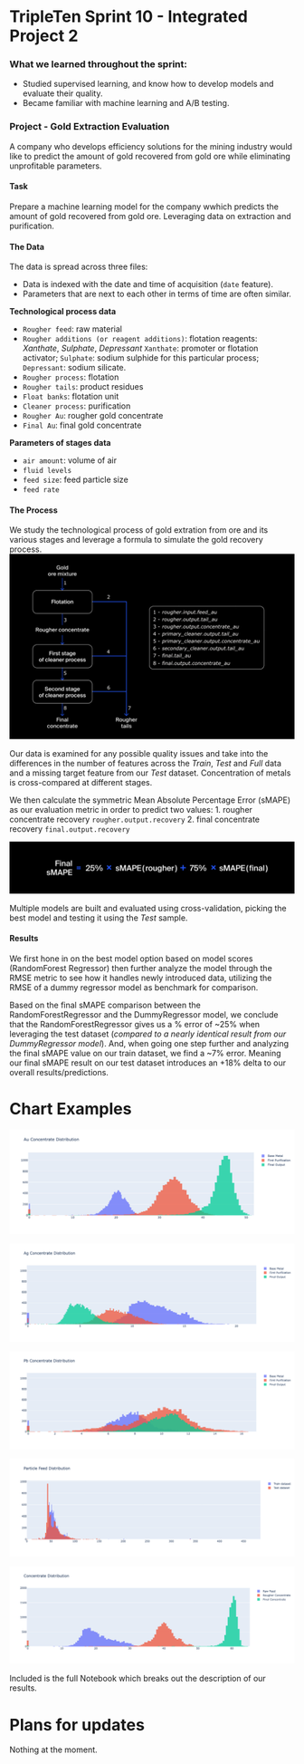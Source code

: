 # TripleTen Sprint 10 - Integrated Project 2

### What we learned throughout the sprint:

- Studied supervised learning, and know how to develop models and evaluate their quality. 
- Became familiar with machine learning and A/B testing. 

### Project - Gold Extraction Evaluation

A company who develops efficiency solutions for the mining industry would like to predict the amount of gold recovered from gold ore while eliminating unprofitable parameters.

#### Task

Prepare a machine learning model for the company wwhich predicts the amount of gold recovered from gold ore. Leveraging data on extraction and purification.

#### The Data

The data is spread across three files:

- Data is indexed with the date and time of acquisition (`date` feature). 
- Parameters that are next to each other in terms of time are often similar.

**Technological process data**
- `Rougher feed`: raw material
- `Rougher additions (or reagent additions)`: flotation reagents: *Xanthate*, *Sulphate*, *Depressant*
    `Xanthate`: promoter or flotation activator;
    `Sulphate`: sodium sulphide for this particular process;
    `Depressant`: sodium silicate.
- `Rougher process`: flotation
- `Rougher tails`: product residues
- `Float banks`: flotation unit
- `Cleaner process`: purification
- `Rougher Au`: rougher gold concentrate
- `Final Au`: final gold concentrate

**Parameters of stages data**
- `air amount`: volume of air
- `fluid levels`
- `feed size`: feed particle size
- `feed rate`


#### The Process

We study the technological process of gold extration from ore and its various stages and leverage a formula to simulate the gold recovery process. 
![Alt text](image.png)

Our data is examined for any possible quality issues and take into the differences in the number of features across the *Train*, *Test* and *Full* data and a missing target feature from our *Test* dataset. Concentration of metals is cross-compared at different stages.

We then calculate the symmetric Mean Absolute Percentage Error (sMAPE) as our evaluation metric in order to predict two values:
    1. rougher concentrate recovery `rougher.output.recovery`
    2. final concentrate recovery `final.output.recovery`

![Alt text](image-1.png)

Multiple models are built and evaluated using cross-validation, picking the best model and testing it using the *Test* sample. 

#### Results

We first hone in on the best model option based on model scores (RandomForest Regressor) then further analyze the model through the RMSE metric to see how it handles newly introduced data, utilizing the RMSE of a dummy regressor model as benchmark for comparison.

Based on the final sMAPE comparison between the RandomForestRegressor and the DummyRegressor model, we conclude that the RandomForestRegressor gives us a % error of ~25% when leveraging the test dataset (*compared to a nearly identical result from our DummyRegressor model*). And, when going one step further and analyzing the final sMAPE value on our train dataset, we find a ~7% error. Meaning our final sMAPE result on our test dataset introduces an +18% delta to our overall results/predictions. 

# Chart Examples

![Alt text](newplot.png)

![Alt text](newplot2.png)

![Alt text](newplot3.png)

![Alt text](newplot4.png)

![Alt text](newplot5.png)

Included is the full Notebook which breaks out the description of our results.

# Plans for updates

Nothing at the moment.